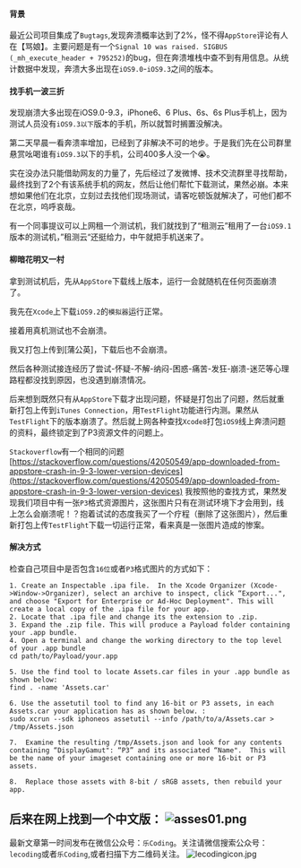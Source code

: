 #### 背景

最近公司项目集成了`Bugtags`,发现奔溃概率达到了2%，怪不得`AppStore`评论有人在【骂娘】。主要问题是有一个`Signal 10 was raised. SIGBUS (_mh_execute_header + 795252)`的bug，但在奔溃堆栈中查不到有用信息。从统计数据中发现，奔溃大多出现在`iOS9.0`-`iOS9.3`之间的版本。

#### 找手机一波三折

发现崩溃大多出现在iOS9.0-9.3，iPhone6、6 Plus、6s、6s Plus手机上，因为测试人员没有`iOS9.3以下`版本的手机，所以就暂时搁置没解决。

第二天早晨一看奔溃率增加，已经到了非解决不可的地步。于是我们先在公司群里悬赏吆喝谁有`iOS9.3`以下的手机，公司400多人没一个😭。

实在没办法只能借助网友的力量了，先后经过了发微博、技术交流群里寻找帮助，最终找到了2个有该系统手机的网友，然后让他们帮忙下载测试，果然必崩。本来想如果他们在北京，立刻过去找他们现场测试，请客吃顿饭就解决了，可他们都不在北京，呜呼哀哉。

有一个同事提议可以上网租一个测试机，我们就找到了“租测云”租用了一台`iOS9.1`版本的测试机，”租测云“还挺给力，中午就把手机送来了。

#### 柳暗花明又一村

拿到测试机后，先从`AppStore`下载线上版本，运行一会就随机在任何页面崩溃了。

我先在`Xcode`上下载`iOS9.2`的`模拟器`运行正常。

接着用真机测试也不会崩溃。

我又打包上传到[蒲公英]，下载后也不会崩溃。

然后各种测试接连经历了尝试-怀疑-不解-纳闷-困惑-痛苦-发狂-崩溃-迷茫等心理路程都没找到原因，也没遇到崩溃情况。

后来想到既然只有从`AppStore`下载才出现问题，怀疑是打包出了问题，然后就重新打包上传到`iTunes Connection`，用`TestFlight`功能进行内测。果然从`TestFlight`下的版本崩溃了。然后就上网各种查找`Xcode8`打包`iOS9`线上奔溃问题的资料，最终锁定到了P3资源文件的问题上。

`Stackoverflow`有一个相同的问题[https://stackoverflow.com/questions/42050549/app-downloaded-from-appstore-crash-in-9-3-lower-version-devices](https://stackoverflow.com/questions/42050549/app-downloaded-from-appstore-crash-in-9-3-lower-version-devices) 我按照他的查找方式，果然发现我们项目中有一张`P3`格式资源图片，这张图片只有在测试环境下才会用到，线上怎么会崩溃呢！？抱着试试的态度我买了一个疗程（删除了这张图片），然后重新打包上传`TestFlight`下载一切运行正常，看来真是一张图片造成的惨案。

#### 解决方式

检查自己项目中是否包含`16位`或者`P3`格式图片的方式如下：

```
1. Create an Inspectable .ipa file.  In the Xcode Organizer (Xcode->Window->Organizer), select an archive to inspect, click “Export...", and choose "Export for Enterprise or Ad-Hoc Deployment". This will create a local copy of the .ipa file for your app.
2. Locate that .ipa file and change its the extension to .zip.
3. Expand the .zip file. This will produce a Payload folder containing your .app bundle.
4. Open a terminal and change the working directory to the top level of your .app bundle
cd path/to/Payload/your.app
 
5. Use the find tool to locate Assets.car files in your .app bundle as shown below:
find . -name 'Assets.car'
 
6. Use the assetutil tool to find any 16-bit or P3 assets, in each Assets.car your application has as shown below. :
sudo xcrun --sdk iphoneos assetutil --info /path/to/a/Assets.car > /tmp/Assets.json
 
7.  Examine the resulting /tmp/Assets.json and look for any contents containing “DisplayGamut": “P3” and its associated “Name".  This will be the name of your imageset containing one or more 16-bit or P3 assets.
 
8.  Replace those assets with 8-bit / sRGB assets, then rebuild your app.
```

后来在网上找到一个中文版：
![asses01.png](http://upload-images.jianshu.io/upload_images/1159872-7984c726748019e1.png?imageMogr2/auto-orient/strip%7CimageView2/2/w/1240)
-----------------------
最新文章第一时间发布在微信公众号：`乐Coding`。关注请微信搜索公众号：`lecoding`或者`乐Coding`,或者扫描下方二维码关注。
![lecoding](http://upload-images.jianshu.io/upload_images/1159872-1bb43add674a10d0.jpg?imageMogr2/auto-orient/strip%7CimageView2/2/w/1240)icon.jpg

